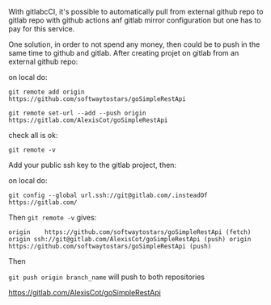 With gitlabcCI, it's possible to automatically pull from external github repo to gitlab repo with github actions anf gitlab mirror configuration but one has to pay for this service.

One solution, in order to not spend any money, then could be to push in the same time to github and gitlab.
After creating projet on gitlab from an external github repo:

on local do:

 `git remote add origin https://github.com/softwaytostars/goSimpleRestApi`
 
 `git remote set-url --add --push origin https://gitlab.com/AlexisCot/goSimpleRestApi`

 check all is ok:

 `git remote -v`

 Add your public ssh key to the gitlab project, then:

 on local do:

 `git config --global url.ssh://git@gitlab.com/.insteadOf https://gitlab.com/`

 Then  `git remote -v` gives:

 `origin	https://github.com/softwaytostars/goSimpleRestApi (fetch)
 origin	ssh://git@gitlab.com/AlexisCot/goSimpleRestApi (push)
 origin	https://github.com/softwaytostars/goSimpleRestApi (push)
`

Then

`git push origin branch_name` will push to both repositories

https://gitlab.com/AlexisCot/goSimpleRestApi